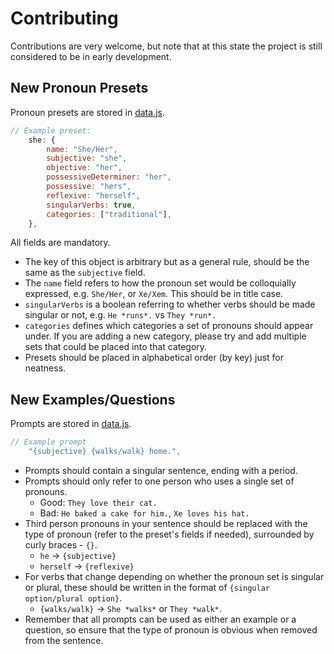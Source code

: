 # Contributing
Contributions are very welcome, but note that at this state the project is still considered to be in early development.


## New Pronoun Presets
Pronoun presets are stored in [data.js](src/data.js).
```js
// Example preset:
    she: {
        name: "She/Her",
        subjective: "she",
        objective: "her",
        possessiveDeterminer: "her",
        possessive: "hers",
        reflexive: "herself",
        singularVerbs: true,
        categories: ["traditional"],
    },
```
All fields are mandatory.
- The key of this object is arbitrary but as a general rule, should be the same as the `subjective` field.
- The `name` field refers to how the pronoun set would be colloquially expressed, e.g. `She/Her`, or `Xe/Xem`. This should be in title case.
- `singularVerbs` is a boolean referring to whether verbs should be made singular or not, e.g. `He *runs*.` vs `They *run*.`
- `categories` defines which categories a set of pronouns should appear under. If you are adding a new category, please try and add multiple sets that could be placed into that category.
- Presets should be placed in alphabetical order (by key) just for neatness.


## New Examples/Questions
Prompts are stored in [data.js](src/data.js).
```js
// Example prompt
    "{subjective} {walks/walk} home.",
```
- Prompts should contain a singular sentence, ending with a period.
- Prompts should only refer to one person who uses a single set of pronouns.
    - Good: `They love their cat.`
    - Bad: `He baked a cake for him.`, `Xe loves his hat.`
- Third person pronouns in your sentence should be replaced with the type of pronoun (refer to the preset's fields if needed), surrounded by curly braces - `{}`.
    - `he` -> `{subjective}`
    - `herself` -> `{reflexive}`
- For verbs that change depending on whether the pronoun set is singular or plural, these should be written in the format of `{singular option/plural option}`.
    - `{walks/walk}` -> `She *walks*` or `They *walk*`.
- Remember that all prompts can be used as either an example or a question, so ensure that the type of pronoun is obvious when removed from the sentence.
